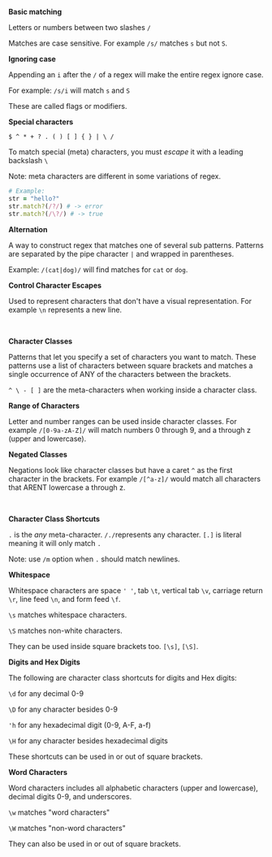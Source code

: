**Basic matching**

Letters or numbers between two slashes `/`

Matches are case sensitive. For example `/s/` matches `s` but not `S`.

**Ignoring case**

Appending an `i` after the `/` of a regex will make the entire regex ignore case.

For example: `/s/i` will match `s` and `S`

These are called flags or modifiers.

**Special characters**

`$ ^ * + ? . ( ) [ ] { } | \ /`

To match special (meta) characters, you must *escape* it with a leading backslash `\`

Note: meta characters are different in some variations of regex.

```ruby
# Example:
str = "hello?"
str.match?(/?/) # -> error
str.match?(/\?/) # -> true
```
**Alternation**

A way to construct regex that matches one of several sub patterns. Patterns are separated by the pipe character `|` and wrapped in parentheses.

Example: `/(cat|dog)/` will find matches for `cat` or `dog`.

**Control Character Escapes**

Used to represent characters that don't have a visual representation. For example `\n` represents a new line.

<br>

**Character Classes**

Patterns that let you specify a set of characters you want to match. These patterns use a list of characters between square brackets and matches a single occurrence of ANY of the characters between the brackets.

`^ \ - [ ]` are the meta-characters when working inside a character class.

**Range of Characters**

Letter and number ranges can be used inside character classes.
For example `/[0-9a-zA-Z]/` will match numbers 0 through 9, and a through z (upper and lowercase).

**Negated Classes**

Negations look like character classes but have a caret `^` as the first character in the brackets. For example `/[^a-z]/` would match all characters that ARENT lowercase a through z.

<br>

**Character Class Shortcuts**

`.` is the *any* meta-character. `/./`represents any character. `[.]` is literal meaning it will only match `.`

Note: use `/m` option when `.` should match newlines.

**Whitespace**

Whitespace characters are space `' '`, tab `\t`, vertical tab `\v`, carriage return `\r`, line feed `\n`, and form feed `\f`.

`\s` matches whitespace characters.

`\S` matches non-white characters.

They can be used inside square brackets too. `[\s]`, `[\S]`.

**Digits and Hex Digits**

The following are character class shortcuts for digits and Hex digits:

`\d` for any decimal 0-9

`\D` for any character besides 0-9

`'h` for any hexadecimal digit (0-9, A-F, a-f)

`\H` for any character besides hexadecimal digits

These shortcuts can be used in or out of square brackets.

**Word Characters**

Word characters includes all alphabetic characters (upper and lowercase), decimal digits 0-9, and underscores.

`\w` matches "word characters"

`\W` matches "non-word characters"

They can also be used in or out of square brackets.
